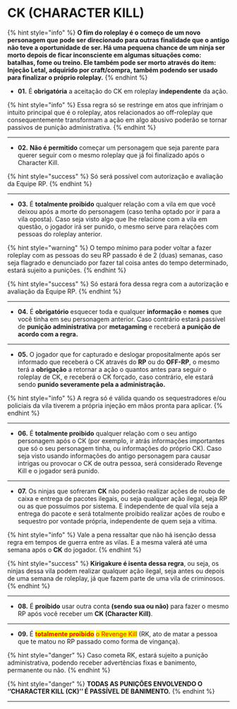 # CK (CHARACTER KILL)

{% hint style="info" %}
**O fim do roleplay é o começo de um novo personagem que pode ser direcionado para outras finalidade que o antigo não teve a oportunidade de ser. Há uma pequena chance de um ninja ser morto depois de ficar inconsciente em algumas situações como: batalhas, fome ou treino. Ele também pode ser morto através do item: Injeção Letal, adquirido por craft/compra, também podendo ser usado para finalizar o próprio roleplay.**
{% endhint %}

* **01.** É **obrigatória** a aceitação do CK em roleplay **independente** da ação.

{% hint style="info" %}
Essa regra só se restringe em atos que infrinjam o intuito principal que é o roleplay, atos relacionados ao off-roleplay que consequentemente transformam a ação em algo abusivo poderão se tornar passivos de punição administrativa.
{% endhint %}

***

* **02.** **Não é permitido** começar um personagem que seja parente para querer seguir com o mesmo roleplay que já foi finalizado após o Character Kill.

{% hint style="success" %}
Só será possível com autorização e avaliação da Equipe RP.
{% endhint %}

***

* **03.** É **totalmente proibido** qualquer relação com a vila em que você deixou após a morte do personagem (caso tenha optado por ir para a vila oposta). Caso seja visto algo que lhe relacione com a vila em questão, o jogador irá ser punido, o mesmo serve para relações com pessoas do roleplay anterior.

{% hint style="warning" %}
O tempo mínimo para poder voltar a fazer roleplay com as pessoas do seu RP passado é de 2 (duas) semanas, caso seja flagrado e denunciado por fazer tal coisa antes do tempo determinado, estará sujeito a punições.
{% endhint %}

{% hint style="success" %}
Só estará fora dessa regra com a autorização e avaliação da Equipe RP.
{% endhint %}

***

* **04.** É **obrigatório** esquecer toda e qualquer **informação** e **nomes** que você tinha em seu personagem anterior. Caso contrário estará passível de **punição administrativa** por **metagaming** e receberá **a punição de acordo com a regra.**

***

* **05.** O jogador que for capturado e deslogar propositalmente após ser informado que receberá o CK através do **RP** ou do **OFF-RP**, o mesmo terá a **obrigação** a retornar a ação o quantos antes para seguir o roleplay de CK, e receberá o CK forçado, caso contrário, ele estará sendo **punido severamente pela a administração.**

{% hint style="info" %}
A regra só é válida quando os sequestradores e/ou policiais da vila tiverem a própria injeção em mãos pronta para aplicar.
{% endhint %}

***

* **06.** É **totalmente proibido** qualquer relação com o seu antigo personagem após o CK (por exemplo, ir atrás informações importantes que só o seu personagem tinha, ou informações do próprio CK). Caso seja visto usando informações do antigo personagem para causar intrigas ou provocar o CK de outra pessoa, será considerado Revenge Kill e o jogador será punido.

***

* **07.** Os ninjas que sofreram **CK** não poderão realizar ações de roubo de caixa e entrega de pacotes ilegais, ou seja qualquer ação ilegal, seja RP ou as que possuímos por sistema. E independente de qual vila seja a entrega do pacote e será totalmente proibido realizar ações de roubo e sequestro por vontade própria, independente de quem seja a vítima.

{% hint style="info" %}
Vale a pena ressaltar que não há isenção dessa regra em tempos de guerra entre as vilas. E a mesma valerá até uma semana após o **CK** do jogador.
{% endhint %}

{% hint style="success" %}
**Kirigakure é isenta dessa regra**, ou seja, os ninjas dessa vila podem realizar qualquer ação ilegal, seja antes ou depois de uma semana de roleplay, já que fazem parte de uma vila de criminosos.
{% endhint %}

***

* **08.** É **proibido** usar outra conta **(sendo sua ou não)** para fazer o mesmo RP após você receber um **CK (Character Kill)**.

***

* **09.** É <mark style="color:red;">**totalmente proibido**</mark> <mark style="color:red;">o Revenge Kill</mark> (RK, ato de matar a pessoa que te matou no RP passado como forma de vingança).

{% hint style="danger" %}
Caso cometa RK, estará sujeito a punição administrativa, podendo receber advertências fixas e banimento, permanente ou não.
{% endhint %}

{% hint style="danger" %}
**TODAS AS PUNIÇÕES ENVOLVENDO O ‘’CHARACTER KILL (CK)’’ É PASSÍVEL DE BANIMENTO.**
{% endhint %}

***
